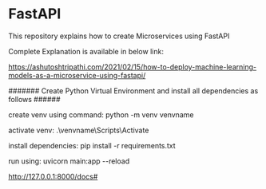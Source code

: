 # FastAPI
This repository explains how to create Microservices using FastAPI

Complete Explanation is available in below link:

https://ashutoshtripathi.com/2021/02/15/how-to-deploy-machine-learning-models-as-a-microservice-using-fastapi/

####### Create Python Virtual Environment and install all dependencies as follows ######

create venv using command: python -m venv venvname

activate venv: .\venvname\Scripts\Activate

install dependencies: pip install -r requirements.txt

run using: uvicorn main:app --reload

http://127.0.0.1:8000/docs#
